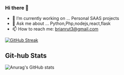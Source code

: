 ### Hi there 👋
- 🔭 I’m currently working on ...  Personal SAAS projects
- 💬 Ask me about ... Python,Php,nodejs,react,flask
- 📫 How to reach me: brianrut3@gmail.com

<!--
**theoreticallybrian/theoreticallybrian** is a ✨ _special_ ✨ repository because its `README.md` (this file) appears on your GitHub profile.

Here are some ideas to get you started:

-->

[![GitHub Streak](https://streak-stats.demolab.com/?user=theoreticallybrian&theme=radical)](https://git.io/streak-stats)

## Git-hub Stats

<!-- Github stats -->

![Anurag's GitHub stats](https://github-readme-stats.vercel.app/api?username=theoreticallybrian&show_icons=true&theme=radical)


